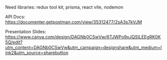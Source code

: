 Need libraries:
redux tool kit,
prisma,
react vite,
nodemon

API Docs:
https://documenter.getpostman.com/view/35312477/2sA3s7kVJM

Presentation Slides:
https://www.canva.com/design/DAGNb0CSwVw/6TJWPo9xJQSILEEgRK0K5Q/edit?utm_content=DAGNb0CSwVw&utm_campaign=designshare&utm_medium=link2&utm_source=sharebutton
